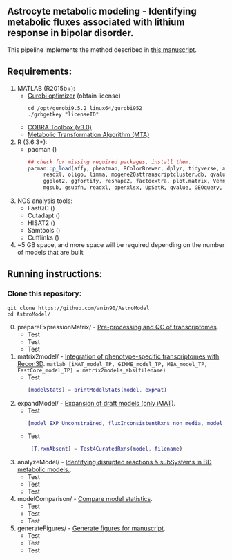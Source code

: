 ## Astrocyte metabolic modeling - Identifying metabolic fluxes associated with lithium response in bipolar disorder.
This pipeline implements the method described in [this manuscript](https://anin90.github.io/).

## Requirements:
1. MATLAB (R2015b+):
   * [Gurobi optimizer](https://www.gurobi.com/downloads/licenses/) (obtain license)
	   ```shell
	   cd /opt/gurobi9.5.2_linux64/gurobi952
	   ./grbgetkey "licenseID"
		```
   * [COBRA Toolbox (v3.0)](https://opencobra.github.io/cobratoolbox/stable/installation.html)
   * [Metabolic Transformation Algorithm (MTA)](https://github.com/ImNotaGit/MTA)
2. R (3.6.3+):
   * pacman ()
	   ```r
	   ## check for missing required packages, install them.
	   pacman::p_load(affy, pheatmap, RColorBrewer, dplyr, tidyverse, annotate, rat2302.db, mouse4302.db, homologene, 
			readxl, oligo, limma, mogene20sttranscriptcluster.db, qvalue, GEOquery, tidyr, tibble, splitstackshape, gplots, 
			ggplot2, ggfortify, reshape2, factoextra, plot.matrix, VennDiagram, ggvenn, plotrix, pheatmap, magrittr, venn, 
			mgsub, gsubfn, readxl, openxlsx, UpSetR, qvalue, GEOquery, TeachingDemos, sm, org.Hs.eg.db, data.table)
		```						
4. NGS analysis tools: 
   * FastQC ()
   * Cutadapt ()
   * HISAT2 ()
   * Samtools ()
   * Cufflinks ()
5. ~5 GB space, and more space will be required depending on the number of models that are built

## Running instructions:
### Clone this repository:
```shell
git clone https://github.com/anin90/AstroModel
cd AstroModel/
```
0. prepareExpressionMatrix/ - <ins>Pre-processing and QC of transcriptomes</ins>.
   * Test
   * Test
   * Test
1. matrix2model/ - <ins>Integration of phenotype-specific transcriptomes with Recon3D</ins>.
	   ```matlab
	   [iMAT_model_TP, GIMME_model_TP, MBA_model_TP, FastCore_model_TP] = matrix2models_abs(filename)
		```
   * Test
	   ```matlab
	   [modelStats] = printModelStats(model, expMat)
		```
2. expandModel/ - <ins>Expansion of draft models (only iMAT)</ins>.
   * Test
	   ```matlab
	   [model_EXP_Unconstrained, fluxInconsistentRxns_non_media, model_EXP_Constrained, fluxInconsistentRxns_media] = expandModel_Primary(model)
		```
   * Test
	   ```matlab
		[T,rxnAbsent] = Test4CuratedRxns(model, filename)		
		```
3. analyzeModel/ - <ins>Identifying disrupted reactions & subSystems in BD metabolic models.</ins>.
   * Test
   * Test
   * Test
4. modelComparison/ - <ins>Compare model statistics</ins>.
   * Test
   * Test
   * Test
5. generateFigures/ - <ins>Generate figures for manuscript</ins>.
   * Test
   * Test
   * Test
